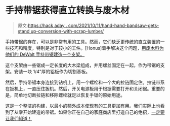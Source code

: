 # 手持带锯获得直立转换与废木材

> 原文:[https://hack aday . com/2021/10/11/hand-hand-bandsaw-gets-stand up-conversion-with-scrap-lumber/](https://hackaday.com/2021/10/11/handheld-bandsaw-gets-standup-conversion-with-scrap-lumber/)

手持带锯的存在，可以是非常有用的工具。然而，它们缺乏更传统的直立装置的一些技巧和精度，特别是对于较小的工件。[Honus]着手解决这个问题，[用废木料为他们的 DeWalt 手持带锯建造一个支架。](https://www.instructables.com/Bandsaw-Stand-From-Scrap-Lumber/)

这个支架由一些锯成一定长度的大木梁组成，并用螺丝固定在一起，作为带锯的支架。安装一块 1/4”厚的铝板作为切割基板。

然后，手持带锯本身连接到钻机上，用一个螺栓和一个大的拉链固定住。拉链带系在扳机上，一直压住扳机。然后，开关电源板用于根据需要打开和关闭锯。重要的是，简单地切断拉链和移除螺栓就足以恢复手锯的原始用途。

这是一个整洁的构建，以最小的额外成本使现有的工具更加有用。我们实际上也看到了从零开始建造的带锯。如果你正在自己的家庭商店里打造自己的绝招，[一定要让我们知道！](http://hackaday.com/submit-a-tip)